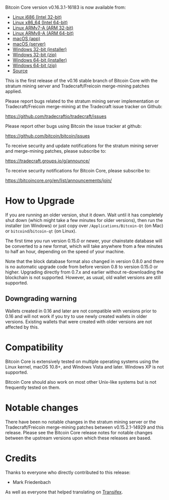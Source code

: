 Bitcoin Core version v0.16.3.1-16183 is now available from:

  * [Linux i686 (Intel 32-bit)](https://s3.amazonaws.com/in.freico.stable/bitcoin-v0.16.3.1-16183-i686-pc-linux-gnu.tar.gz)
  * [Linux x86_64 (Intel 64-bit)](https://s3.amazonaws.com/in.freico.stable/bitcoin-v0.16.3.1-16183-x86_64-linux-gnu.tar.gz)
  * [Linux ARMv7-A (ARM 32-bit)](https://s3.amazonaws.com/in.freico.stable/bitcoin-v0.16.3.1-16183-arm-linux-gnueabihf.tar.gz)
  * [Linux ARMv8-A (ARM 64-bit)](https://s3.amazonaws.com/in.freico.stable/bitcoin-v0.16.3.1-16183-aarch64-linux-gnu.tar.gz)
  * [macOS (app)](https://s3.amazonaws.com/in.freico.stable/bitcoin-v0.16.3.1-16183-osx.dmg)
  * [macOS (server)](https://s3.amazonaws.com/in.freico.stable/bitcoin-v0.16.3.1-16183-osx64.tar.gz)
  * [Windows 32-bit (installer)](https://s3.amazonaws.com/in.freico.stable/bitcoin-v0.16.3.1-16183-win32-setup.exe)
  * [Windows 32-bit (zip)](https://s3.amazonaws.com/in.freico.stable/bitcoin-v0.16.3.1-16183-win32.zip)
  * [Windows 64-bit (installer)](https://s3.amazonaws.com/in.freico.stable/bitcoin-v0.16.3.1-16183-win64-setup.exe)
  * [Windows 64-bit (zip)](https://s3.amazonaws.com/in.freico.stable/bitcoin-v0.16.3.1-16183-win64.zip)
  * [Source](https://github.com/tradecraftio/tradecraft/archive/bitcoin-v0.16.3.1-16183.zip)

This is the first release of the v0.16 stable branch of Bitcoin Core with the
stratum mining server and Tradecraft/Freicoin merge-mining patches applied.

Please report bugs related to the stratum mining server implementation or
Tradecraft/Freicoin merge-mining at the Tradecraft issue tracker on Github:

  <https://github.com/tradecraftio/tradecraft/issues>

Please report other bugs using Bitcoin the issue tracker at github:

  <https://github.com/bitcoin/bitcoin/issues>

To receive security and update notifications for the stratum mining server and
merge-mining patches, please subscribe to:

  <https://tradecraft.groups.io/g/announce/>

To receive security notifications for Bitcoin Core, please subscribe to:

  <https://bitcoincore.org/en/list/announcements/join/>

How to Upgrade
==============

If you are running an older version, shut it down. Wait until it has completely
shut down (which might take a few minutes for older versions), then run the
installer (on Windows) or just copy over `/Applications/Bitcoin-Qt` (on Mac) or
`bitcoind`/`bitcoin-qt` (on Linux).

The first time you run version 0.15.0 or newer, your chainstate database will be
converted to a new format, which will take anywhere from a few minutes to half
an hour, depending on the speed of your machine.

Note that the block database format also changed in version 0.8.0 and there is
no automatic upgrade code from before version 0.8 to version 0.15.0 or
higher. Upgrading directly from 0.7.x and earlier without re-downloading the
blockchain is not supported.  However, as usual, old wallet versions are still
supported.

Downgrading warning
-------------------

Wallets created in 0.16 and later are not compatible with versions prior to 0.16
and will not work if you try to use newly created wallets in older
versions. Existing wallets that were created with older versions are not
affected by this.

Compatibility
=============

Bitcoin Core is extensively tested on multiple operating systems using the Linux
kernel, macOS 10.8+, and Windows Vista and later. Windows XP is not supported.

Bitcoin Core should also work on most other Unix-like systems but is not
frequently tested on them.

Notable changes
===============

There have been no notable changes in the stratum mining server or the
Tradecraft/Freicoin merge-mining patches between v0.15.2.1-14929 and this
release.  Please see the Bitcoin Core release notes for notable changes between
the upstream versions upon which these releases are based.

Credits
=======

Thanks to everyone who directly contributed to this release:

- Mark Friedenbach

As well as everyone that helped translating on [Transifex](https://www.transifex.com/tradecraft/freicoin-1/).
